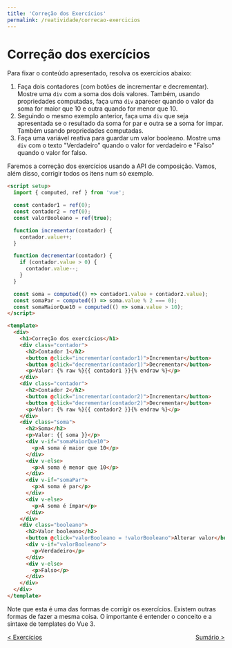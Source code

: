 ```yaml
---
title: 'Correção dos Exercícios'
permalink: /reatividade/correcao-exercicios
---
```


# Correção dos exercícios

Para fixar o conteúdo apresentado, resolva os exercícios abaixo:

1. Faça dois contadores (com botões de incrementar e decrementar). Mostre uma `div` com a soma dos dois valores. Também, usando propriedades computadas, faça uma `div` aparecer quando o valor da soma for maior que 10 e outra quando for menor que 10.
2. Seguindo o mesmo exemplo anterior, faça uma `div` que seja apresentada se o resultado da soma for par e outra se a soma for ímpar. Também usando propriedades computadas.
3. Faça uma variável reativa para guardar um valor booleano. Mostre uma `div` com o texto "Verdadeiro" quando o valor for verdadeiro e "Falso" quando o valor for falso.

Faremos a correção dos exercícios usando a API de composição. Vamos, além disso, corrigir todos os itens num só exemplo.

```html
<script setup>
  import { computed, ref } from 'vue';

  const contador1 = ref(0);
  const contador2 = ref(0);
  const valorBooleano = ref(true);

  function incrementar(contador) {
    contador.value++;
  }

  function decrementar(contador) {
    if (contador.value > 0) {
      contador.value--;
    }
  }

  const soma = computed(() => contador1.value + contador2.value);
  const somaPar = computed(() => soma.value % 2 === 0);
  const somaMaiorQue10 = computed(() => soma.value > 10);
</script>

<template>
  <div>
    <h1>Correção dos exercícios</h1>
    <div class="contador">
      <h2>Contador 1</h2>
      <button @click="incrementar(contador1)">Incrementar</button>
      <button @click="decrementar(contador1)">Decrementar</button>
      <p>Valor: {% raw %}{{ contador1 }}{% endraw %}</p>
    </div>
    <div class="contador">
      <h2>Contador 2</h2>
      <button @click="incrementar(contador2)">Incrementar</button>
      <button @click="decrementar(contador2)">Decrementar</button>
      <p>Valor: {% raw %}{{ contador2 }}{% endraw %}</p>
    </div>
    <div class="soma">
      <h2>Soma</h2>
      <p>Valor: {{ soma }}</p>
      <div v-if="somaMaiorQue10">
        <p>A soma é maior que 10</p>
      </div>
      <div v-else>
        <p>A soma é menor que 10</p>
      </div>
      <div v-if="somaPar">
        <p>A soma é par</p>
      </div>
      <div v-else>
        <p>A soma é ímpar</p>
      </div>
    </div>
    <div class="booleano">
      <h2>Valor booleano</h2>
      <button @click="valorBooleano = !valorBooleano">Alterar valor</button>
      <div v-if="valorBooleano">
        <p>Verdadeiro</p>
      </div>
      <div v-else>
        <p>Falso</p>
      </div>
    </div>
  </div>
</template>
```

Note que esta é uma das formas de corrigir os exercícios. Existem outras formas de fazer a mesma coisa. O importante é entender o conceito e a sintaxe de templates do Vue 3.

<span style="display: flex; justify-content: space-between;"><span>[&lt; Exercícios](exercicios.html 'Voltar')</span> <span>[Sumário &gt;](../ 'Próximo')</span></span>
